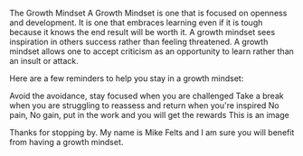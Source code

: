 The Growth Mindset
A Growth Mindset is one that is focused on openness and development. It is one that embraces learning even if it is tough because it knows the end result will be worth it. A growth mindset sees inspiration in others success rather than feeling threatened. A growth mindset allows one to accept criticism as an opportunity to learn rather than an insult or attack.

Here are a few reminders to help you stay in a growth mindset:

Avoid the avoidance, stay focused when you are challenged
Take a break when you are struggling to reassess and return when you're inspired
No pain, No gain, put in the work and you will get the rewards
This is an image

Thanks for stopping by. My name is Mike Felts and I am sure you will benefit from having a growth mindset.

